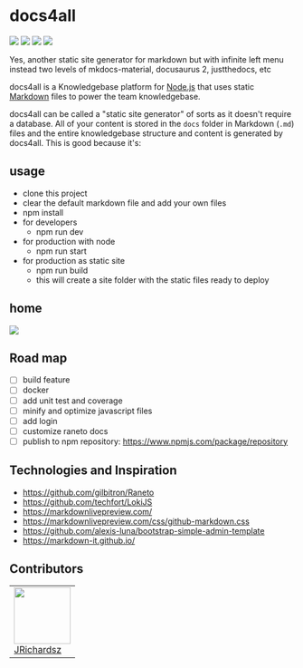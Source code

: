 # docs4all

![](./coverage/lines.svg) ![](./coverage/statements.svg) ![](./coverage/branches.svg) ![](./coverage/functions.svg)

Yes, another static site generator for markdown but with infinite left menu instead two levels of mkdocs-material, docusaurus 2, justthedocs, etc

docs4all is a Knowledgebase platform for [Node.js](http://nodejs.org) that uses static
[Markdown](http://daringfireball.net/projects/markdown) files to power the team knowledgebase.

docs4all can be called a "static site generator" of sorts as it doesn't require a database. All
of your content is stored in the `docs` folder in Markdown (`.md`) files and the entire
knowledgebase structure and content is generated by docs4all. This is good because it's:

## usage

- clone this project
- clear the default markdown file and add your own files
- npm install
- for developers
  - npm run dev
- for production with node
  - npm run start
- for production as static site
  - npm run build
  - this will create a site folder with the static files ready to deploy  

## home

![](https://i.ibb.co/80qzMpN/docs4all-home.png)  

## Road map

- [ ] build feature
- [ ] docker
- [ ] add unit test and coverage
- [ ] minify and optimize javascript files
- [ ] add login
- [ ] customize raneto docs
- [ ] publish to npm repository: https://www.npmjs.com/package/repository

## Technologies and Inspiration

- https://github.com/gilbitron/Raneto
- https://github.com/techfort/LokiJS
- https://markdownlivepreview.com/
- https://markdownlivepreview.com/css/github-markdown.css
- https://github.com/alexis-luna/bootstrap-simple-admin-template
- https://markdown-it.github.io/

## Contributors

<table>
  <tbody>
    <td>
      <img src="https://avatars0.githubusercontent.com/u/3322836?s=460&v=4" width="100px;"/>
      <br />
      <label><a href="http://jrichardsz.github.io/">JRichardsz</a></label>
      <br />
    </td>    
  </tbody>
</table>
